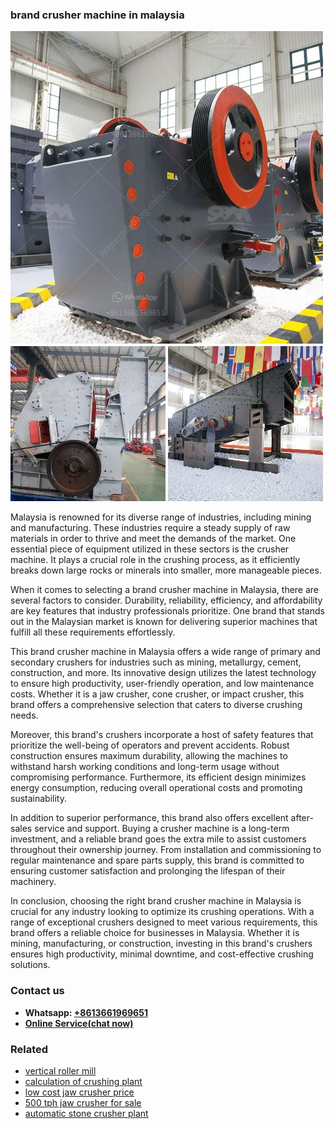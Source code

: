 <h3>brand crusher machine in malaysia</h3><img src='1708497285.jpg' alt=''><p>Malaysia is renowned for its diverse range of industries, including mining and manufacturing. These industries require a steady supply of raw materials in order to thrive and meet the demands of the market. One essential piece of equipment utilized in these sectors is the crusher machine. It plays a crucial role in the crushing process, as it efficiently breaks down large rocks or minerals into smaller, more manageable pieces.</p><p>When it comes to selecting a brand crusher machine in Malaysia, there are several factors to consider. Durability, reliability, efficiency, and affordability are key features that industry professionals prioritize. One brand that stands out in the Malaysian market is known for delivering superior machines that fulfill all these requirements effortlessly.</p><p>This brand crusher machine in Malaysia offers a wide range of primary and secondary crushers for industries such as mining, metallurgy, cement, construction, and more. Its innovative design utilizes the latest technology to ensure high productivity, user-friendly operation, and low maintenance costs. Whether it is a jaw crusher, cone crusher, or impact crusher, this brand offers a comprehensive selection that caters to diverse crushing needs.</p><p>Moreover, this brand's crushers incorporate a host of safety features that prioritize the well-being of operators and prevent accidents. Robust construction ensures maximum durability, allowing the machines to withstand harsh working conditions and long-term usage without compromising performance. Furthermore, its efficient design minimizes energy consumption, reducing overall operational costs and promoting sustainability.</p><p>In addition to superior performance, this brand also offers excellent after-sales service and support. Buying a crusher machine is a long-term investment, and a reliable brand goes the extra mile to assist customers throughout their ownership journey. From installation and commissioning to regular maintenance and spare parts supply, this brand is committed to ensuring customer satisfaction and prolonging the lifespan of their machinery.</p><p>In conclusion, choosing the right brand crusher machine in Malaysia is crucial for any industry looking to optimize its crushing operations. With a range of exceptional crushers designed to meet various requirements, this brand offers a reliable choice for businesses in Malaysia. Whether it is mining, manufacturing, or construction, investing in this brand's crushers ensures high productivity, minimal downtime, and cost-effective crushing solutions.</p><h3>Contact us</h3><ul><li><strong>Whatsapp:&nbsp;<a href="https://wa.me/8613661969651">+8613661969651</a></strong></li><li><a href="https://swt.shibang-china.com/?git&amp;zhl&amp;brand crusher machine in malaysia"><strong>Online Service(chat now)</strong></a></li></ul><h3>Related</h3><ul><li><a href='vertical roller mill.md'>vertical roller mill</a></li><li><a href='calculation of crushing plant.md'>calculation of crushing plant</a></li><li><a href='low cost jaw crusher price.md'>low cost jaw crusher price</a></li><li><a href='500 tph jaw crusher for sale.md'>500 tph jaw crusher for sale</a></li><li><a href='automatic stone crusher plant.md'>automatic stone crusher plant</a></li></ul>